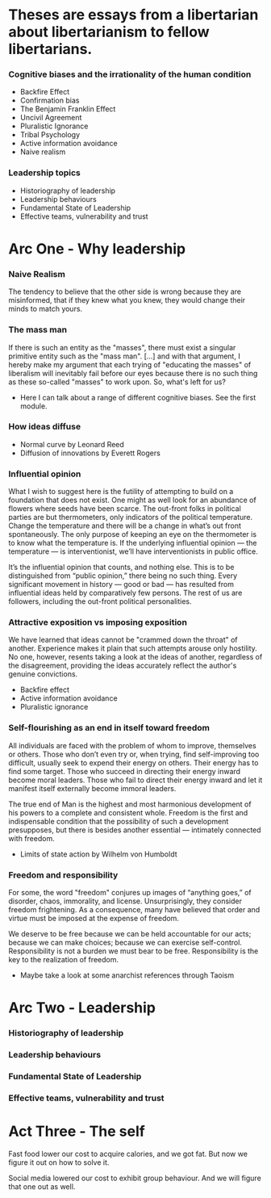 # Theses are essays from a libertarian about libertarianism to fellow libertarians.

### Cognitive biases and the irrationality of the human condition
* Backfire Effect
* Confirmation bias
* The Benjamin Franklin Effect
* Uncivil Agreement
* Pluralistic Ignorance
* Tribal Psychology
* Active information avoidance
* Naive realism

### Leadership topics
* Historiography of leadership
* Leadership behaviours
* Fundamental State of Leadership
* Effective teams, vulnerability and trust

# Arc One - Why leadership

### Naive Realism
The tendency to believe that the other side is wrong because they are misinformed, that if they knew what you knew, they would change their minds to match yours.

### The mass man
If there is such an entity as the "masses", there must exist a singular primitive entity such as the "mass man".
[...] and with that argument, I hereby make my argument that each trying of "educating the masses" of liberalism will inevitably fail before our eyes because there is no such thing as these so-called "masses" to work upon. So, what's left for us?

 - Here I can talk about a range of different cognitive biases. See the first module.

### How ideas diffuse
 - Normal curve by Leonard Reed
 - Diffusion of innovations by Everett Rogers

### Influential opinion
What I wish to suggest here is the futility of attempting to build on a foundation that does not exist. One might as well look for an abundance of flowers where seeds have been scarce. The out-front folks in political parties are but thermometers, only indicators of the political temperature. Change the temperature and there will be a change in what’s out front spontaneously. The only purpose of keeping an eye on the thermometer is to know what the temperature is. If the underlying influential opinion — the temperature — is interventionist, we’ll have interventionists in public office.

It’s the influential opinion that counts, and nothing else. This is to be distinguished from “public opinion,” there being no such thing. Every significant movement in history — good or bad — has resulted from influential ideas held by comparatively few persons. The rest of us are followers, including the out-front political personalities.

### Attractive exposition vs imposing exposition
We have learned that ideas cannot be "crammed down the throat" of another. Experience makes it plain that such attempts arouse only hostility. No one, however, resents taking a look at the ideas of another, regardless of the disagreement, providing the ideas accurately reflect the author's genuine convictions.

- Backfire effect
- Active information avoidance
- Pluralistic ignorance

### Self-flourishing as an end in itself toward freedom
All individuals are faced with the problem of whom to improve, themselves or others. Those who don’t even try or, when trying, find self-improving too difficult, usually seek to expend their energy on others. Their energy has to find some target. Those who succeed in directing their energy inward become moral leaders. Those who fail to direct their energy inward and let it manifest itself externally become immoral leaders.

The true end of Man is the highest and most harmonious development of his powers to a complete and consistent whole. Freedom is the first and indispensable condition that the possibility of such a development presupposes, but there is besides another essential — intimately connected with freedom.

 - Limits of state action by Wilhelm von Humboldt

### Freedom and responsibility
For some, the word "freedom" conjures up images of “anything goes,” of disorder, chaos, immorality, and license. Unsurprisingly, they consider freedom frightening. As a consequence, many have believed that order and virtue must be imposed at the expense of freedom.

We deserve to be free because we can be held accountable for our acts; because we can make choices; because we can exercise self-control. Responsibility is not a burden we must bear to be free. Responsibility is the key to the realization of freedom.

 - Maybe take a look at some anarchist references through Taoism

 # Arc Two - Leadership

### Historiography of leadership
### Leadership behaviours
### Fundamental State of Leadership
### Effective teams, vulnerability and trust

# Act Three - The self



Fast food lower our cost to acquire calories, and we got fat. But now we figure it out on how to solve it.

Social media lowered our cost to exhibit group behaviour. And we will figure that one out as well.